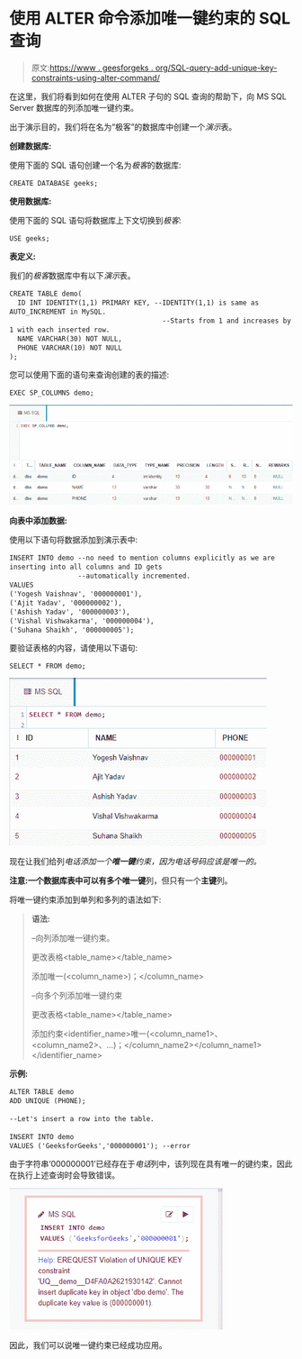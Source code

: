 # 使用 ALTER 命令添加唯一键约束的 SQL 查询

> 原文:[https://www . geesforgeks . org/SQL-query-add-unique-key-constraints-using-alter-command/](https://www.geeksforgeeks.org/sql-query-to-add-unique-key-constraints-using-alter-command/)

在这里，我们将看到如何在使用 ALTER 子句的 SQL 查询的帮助下，向 MS SQL Server 数据库的列添加唯一键约束。

出于演示目的，我们将在名为“极客”的数据库中创建一个*演示*表。

**创建数据库:**

使用下面的 SQL 语句创建一个名为*极客*的数据库:

```
CREATE DATABASE geeks;
```

**使用数据库:**

使用下面的 SQL 语句将数据库上下文切换到*极客*:

```
USE geeks;
```

**表定义:**

我们的*极客*数据库中有以下*演示*表。

```
CREATE TABLE demo(
  ID INT IDENTITY(1,1) PRIMARY KEY, --IDENTITY(1,1) is same as AUTO_INCREMENT in MySQL.
                                      --Starts from 1 and increases by 1 with each inserted row.
  NAME VARCHAR(30) NOT NULL,
  PHONE VARCHAR(10) NOT NULL
);
```

您可以使用下面的语句来查询创建的表的描述:

```
EXEC SP_COLUMNS demo;
```

![](img/932571d8704ac7bd5f70452acd310040.png)

**向表中添加数据:**

使用以下语句将数据添加到演示表中:

```
INSERT INTO demo --no need to mention columns explicitly as we are inserting into all columns and ID gets 
                 --automatically incremented.
VALUES
('Yogesh Vaishnav', '000000001'),
('Ajit Yadav', '000000002'),
('Ashish Yadav', '000000003'),
('Vishal Vishwakarma', '000000004'),
('Suhana Shaikh', '000000005');
```

要验证表格的内容，请使用以下语句:

```
SELECT * FROM demo;
```

![](img/fc648de3ba9d8a555e39e4b1fb822c59.png)

现在让我们给列*电话添加一个**唯一键**约束，因为电话号码应该是唯一的。*

**注意:**一个数据库表中可以有多个**唯一键**列，但只有一个**主键**列。

将唯一键约束添加到单列和多列的语法如下:

> **语法:**
> 
> –向列添加唯一键约束。
> 
> 更改表格<table_name></table_name>
> 
> 添加唯一(<column_name>)；</column_name>
> 
> –向多个列添加唯一键约束
> 
> 更改表格<table_name></table_name>
> 
> 添加约束<identifier_name>唯一(<column_name1>、<column_name2>、…)；</column_name2></column_name1></identifier_name>

**示例:**

```
ALTER TABLE demo
ADD UNIQUE (PHONE);

--Let's insert a row into the table.

INSERT INTO demo
VALUES ('GeeksforGeeks','000000001'); --error
```

由于字符串‘000000001’已经存在于*电话*列中，该列现在具有唯一的键约束，因此在执行上述查询时会导致错误。

![](img/41f9b0ba9364efd8ce7bd73ab6a1e5aa.png)

因此，我们可以说唯一键约束已经成功应用。